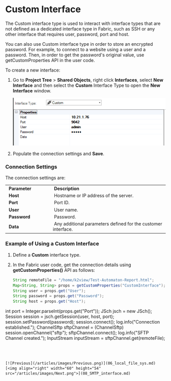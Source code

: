 # Custom Interface

The Custom interface type is used to interact with interface types that are not defined as a dedicated interface type in Fabric, such as SSH or any other interface that requires user, password, port and host.  

You can also use Custom interface type in order to store an encrypted password. For example, to connect to a website using a user and a password. Then, in order to get the password's original value, use getCustomProperties API in the user code.

To create a new interface:

1. Go to **Project Tree** > **Shared Objects**, right click **Interfaces**, select **New Interface** and then select the **Custom** Interface Type to open the **New Interface** window.

   ![image](images/custom_1.PNG)

2. Populate the connection settings and **Save**.

### Connection Settings

The connection settings are:

<table>
<tbody>
<tr>
<td width="200pxl">&nbsp;<strong>Parameter</strong></td>
<td width="700pxl">&nbsp;<strong>Description</strong></td>
</tr>
<tr>
<td>&nbsp;<strong>Host</strong></td>
<td>&nbsp;Hostname or IP address of the server.</td>
</tr>
<tr>
<td>&nbsp;<strong>Port</strong></td>
<td>&nbsp;Port ID.</td>
</tr>
<tr>
<td><strong>&nbsp;User</strong></td>
<td>&nbsp;User name.</td>
</tr>
<tr>
<td><strong>&nbsp;Password</strong></td>
<td>&nbsp;Password.</td>
</tr>
<tr>
<td><strong>&nbsp;Data</strong></td>
<td>&nbsp;Any additional parameters defined for the customer interface.</td>
</tr>
</tbody>
</table>


### Example of Using a Custom Interface

1. Define a **Custom** interface type.

2. In the Fabric user code, get the connection details using **getCustomProperties()** API as follows:

   ~~~java
   String remoteFile = "/home/k2view/Test-Automaton-Report.html";
   Map<String, String> props = getCustomProperties("CustomInterface");
   String user = props.get("User");
   String password = props.get("Password");
   String host = props.get("Host");
int port = Integer.parseInt(props.get("Port"));
   JSch jsch = new JSch();
   Session session = jsch.getSession(user, host, port);
   session.setPassword(password);
   session.connect();
   log.info("Connection established.");
   ChannelSftp sftpChannel = (ChannelSftp) session.openChannel("sftp");
   sftpChannel.connect();
   log.info("SFTP Channel created.");
   InputStream inputStream = sftpChannel.get(remoteFile);
   ~~~
   
   

[![Previous](/articles/images/Previous.png)](06_local_file_sys.md)[<img align="right" width="60" height="54" src="/articles/images/Next.png">](08_SMTP_interface.md) 